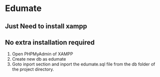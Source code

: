 # Edumate
## Just Need to install xampp
## No extra installation required
1. Open PHPMyAdmin of XAMPP
2. Create new db as edumate
3. Goto inport section and inport the edumate.sql file from the db folder of the project directory.

